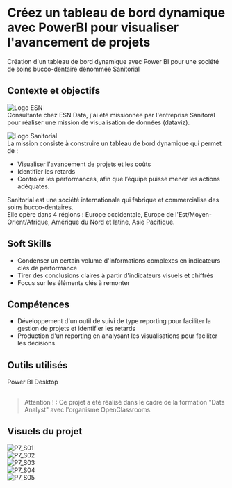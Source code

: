 # Créez un tableau de bord dynamique avec PowerBI pour visualiser l'avancement de projets
Création d'un tableau de bord dynamique avec Power BI pour une société de soins bucco-dentaire dénommée Sanitorial

## Contexte et objectifs

![Logo ESN](P7_Logo_ESN.jpg)  
Consultante chez ESN Data, j'ai été missionnée par l'entreprise Sanitoral pour réaliser une mission de visualisation de données (dataviz).


![Logo Sanitorial](P7_Logo_SANITORIAL.jpg)  
La mission consiste à construire un tableau de bord dynamique qui permet de :  
- Visualiser l'avancement de projets et les coûts
- Identifier les retards
- Contrôler les performances, afin que l’équipe puisse mener les actions adéquates.

Sanitorial est une société internationale qui fabrique et commercialise des soins bucco-dentaires.  
Elle opère dans 4 régions : Europe occidentale, Europe de l'Est/Moyen-Orient/Afrique, Amérique du Nord et latine, Asie Pacifique. 

## Soft Skills
- Condenser un certain volume d'informations complexes en indicateurs clés de performance  
- Tirer des conclusions claires à partir d'indicateurs visuels et chiffrés  
- Focus sur les éléments clés à remonter

## Compétences
- Développement d'un outil de suivi de type reporting pour faciliter la gestion de projets et identifier les retards  
- Production d'un reporting en analysant les visualisations pour faciliter les décisions.

## Outils utilisés
Power BI Desktop

## 
>Attention ! : Ce projet a été réalisé dans le cadre de la formation "Data Analyst" avec l'organisme OpenClassrooms.

## Visuels du projet
![P7_S01](https://github.com/ElianeCamus/elianecamus.github.io/blob/main/assets/img/P7_S01.jpg)  
![P7_S02](https://github.com/ElianeCamus/elianecamus.github.io/blob/main/assets/img/P7_S02.jpg)  
![P7_S03](https://github.com/ElianeCamus/elianecamus.github.io/blob/main/assets/img/P7_S03.jpg)  
![P7_S04](https://github.com/ElianeCamus/elianecamus.github.io/blob/main/assets/img/P7_S04.jpg)  
![P7_S05](https://github.com/ElianeCamus/elianecamus.github.io/blob/main/assets/img/P7_S05.jpg) 
